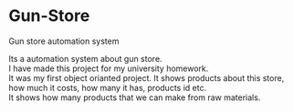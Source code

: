 # Gun-Store
Gun store automation system

Its a automation system about gun store.              
I have made this project for my university homework.  
It was my first object orianted project.
It shows products about this store, how much it costs, how many it has, products id etc.  
It shows how many products that we can make from raw materials.

